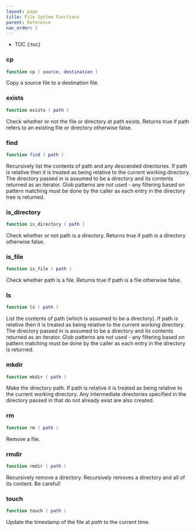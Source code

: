 ```yaml
---
layout: page
title: File System Functions
parent: Reference
nav_order: 2
---
```


- TOC
{:toc}

### cp

~~~lua
function cp ( source, destination )
~~~

Copy a source file to a destination file.

### exists

~~~lua
function exists ( path )
~~~

Check whether or not the file or directory at path exists.  Returns true if 
path refers to an existing file or directory otherwise false.

### find

~~~lua
function find ( path )
~~~

Recursively list the contents of path and any descended directories. If path
is relative then it is treated as being relative to the current working 
directory.  The directory passed in is assumed to be a directory and its 
contents returned as an iterator.  Glob patterns are not used - any filtering
based on pattern matching must be done by the caller as each entry in the 
directory tree is returned.

### is_directory

~~~lua
function is_directory ( path )
~~~

Check whether or not path is a directory.  Returns true if path is a directory
otherwise false.

### is_file

~~~lua
function is_file ( path )
~~~

Check whether path is a file.  Returns true if path is a file otherwise false.

### ls

~~~lua
function ls ( path )
~~~

List the contents of path (which is assumed to be a directory).  If path is 
relative then it is treated as being relative to the current working 
directory.  The directory passed in is assumed to be a directory and its 
contents returned as an iterator.  Glob patterns are not used - any filtering
based on pattern matching must be done by the caller as each entry in the 
directory is returned.

### mkdir

~~~lua
function mkdir ( path )
~~~

Make the directory path.  If path is relative it is treated as being relative
to the current working directory.  Any intermediate directories specified in
the directory passed in that do not already exist are also created.

### rm

~~~lua
function rm ( path )
~~~

Remove a file.

### rmdir

~~~lua
function rmdir ( path )
~~~

Recursively remove a directory.  Recursively removes a directory and all of
its content.  Be careful!

### touch

~~~lua
function touch ( path )
~~~

Update the timestamp of the file at *path* to the current time.
